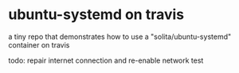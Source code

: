 # ubuntu-systemd on travis
a tiny repo that demonstrates how to use a "solita/ubuntu-systemd" container on travis

todo: repair internet connection and re-enable network test
